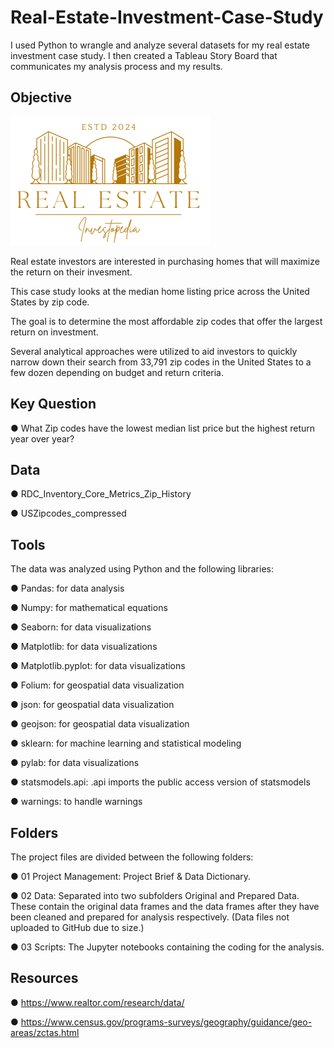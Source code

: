 # Real-Estate-Investment-Case-Study
I used Python to wrangle and analyze several datasets for my real estate investment case study. I then created a Tableau Story Board that communicates my analysis process and my results.

## Objective
![image](https://github.com/DawnChism/Real-Estate-Investment-Case-Study/blob/main/Gold%20White%20Modern%20Professional%20Luxury%20Real%20Estate%20Logo-1.png)

Real estate investors are interested in purchasing homes that will maximize the return on their invesment.

This case study looks at the median home listing price across the United States by zip code.

The goal is to determine the most affordable zip codes that offer the largest return on investment.

Several analytical approaches were utilized to aid investors to quickly narrow down their search from 33,791 zip codes in the United States to a few dozen depending on budget and return criteria.

## Key Question
● What Zip codes have the lowest median list price but the highest return year over year?

## Data
● RDC_Inventory_Core_Metrics_Zip_History

● USZipcodes_compressed

## Tools
The data was analyzed using Python and the following libraries:

● Pandas: for data analysis

● Numpy: for mathematical equations

● Seaborn: for data visualizations

● Matplotlib: for data visualizations

● Matplotlib.pyplot: for data visualizations

● Folium: for geospatial data visualization

● json: for geospatial data visualization

● geojson: for geospatial data visualization

● sklearn: for machine learning and statistical modeling

● pylab: for data visualizations

● statsmodels.api: .api imports the public access version of statsmodels

● warnings: to handle warnings

## Folders
The project files are divided between the following folders:

● 01 Project Management: Project Brief & Data Dictionary.

● 02 Data: Separated into two subfolders Original and Prepared Data. These contain the original data frames and the data frames after they have been cleaned and prepared for analysis respectively. (Data files not uploaded to GitHub due to size.)

● 03 Scripts: The Jupyter notebooks containing the coding for the analysis.

## Resources
● https://www.realtor.com/research/data/

● https://www.census.gov/programs-surveys/geography/guidance/geo-areas/zctas.html
